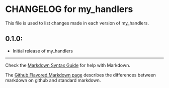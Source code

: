 # CHANGELOG for my_handlers

This file is used to list changes made in each version of my_handlers.

## 0.1.0:

* Initial release of my_handlers

- - - 
Check the [Markdown Syntax Guide](http://daringfireball.net/projects/markdown/syntax) for help with Markdown.

The [Github Flavored Markdown page](http://github.github.com/github-flavored-markdown/) describes the differences between markdown on github and standard markdown.
